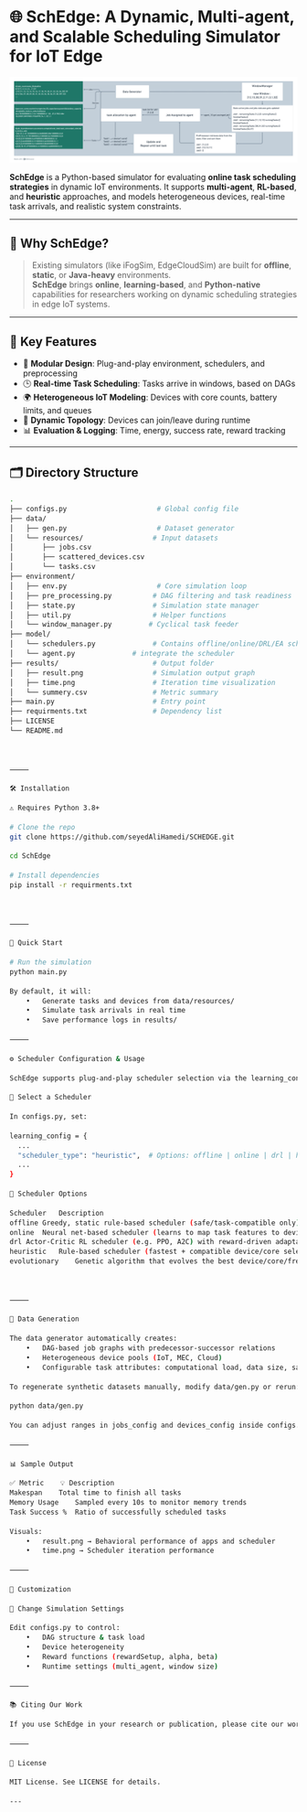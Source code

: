 # 🌐 SchEdge: A Dynamic, Multi-agent, and Scalable Scheduling Simulator for IoT Edge

![Simulator Architecture](./arch.png)

**SchEdge** is a Python-based simulator for evaluating **online task scheduling strategies** in dynamic IoT environments. It supports **multi-agent**, **RL-based**, and **heuristic** approaches, and models heterogeneous devices, real-time task arrivals, and realistic system constraints.

---

## 🧠 Why SchEdge?

> Existing simulators (like iFogSim, EdgeCloudSim) are built for **offline**, **static**, or **Java-heavy** environments.  
> **SchEdge** brings **online**, **learning-based**, and **Python-native** capabilities for researchers working on dynamic scheduling strategies in edge IoT systems.

---

## 🚀 Key Features

- 🧩 **Modular Design**: Plug-and-play environment, schedulers, and preprocessing
- 🕒 **Real-time Task Scheduling**: Tasks arrive in windows, based on DAGs
- 🌍 **Heterogeneous IoT Modeling**: Devices with core counts, battery limits, and queues
- 🔁 **Dynamic Topology**: Devices can join/leave during runtime
- 📊 **Evaluation & Logging**: Time, energy, success rate, reward tracking

---

## 🗂️ Directory Structure

```bash
.
├── configs.py                      # Global config file
├── data/
│   ├── gen.py                      # Dataset generator
│   └── resources/                 # Input datasets
│       ├── jobs.csv
│       ├── scattered_devices.csv
│       └── tasks.csv
├── environment/
│   ├── env.py                      # Core simulation loop
│   ├── pre_processing.py          # DAG filtering and task readiness
│   ├── state.py                   # Simulation state manager
│   ├── util.py                    # Helper functions
│   └── window_manager.py         # Cyclical task feeder
├── model/
│   └── schedulers.py              # Contains offline/online/DRL/EA schedulers
│   └── agent.py              # integrate the scheduler
├── results/                       # Output folder
│   ├── result.png                 # Simulation output graph
│   ├── time.png                   # Iteration time visualization
│   └── summery.csv                # Metric summary
├── main.py                        # Entry point
├── requirments.txt                # Dependency list
├── LICENSE
└── README.md



⸻

🛠️ Installation

⚠️ Requires Python 3.8+

# Clone the repo
git clone https://github.com/seyedAliHamedi/SCHEDGE.git

cd SchEdge

# Install dependencies
pip install -r requirments.txt



⸻

🧪 Quick Start

# Run the simulation
python main.py

By default, it will:
	•	Generate tasks and devices from data/resources/
	•	Simulate task arrivals in real time
	•	Save performance logs in results/

⸻

⚙️ Scheduler Configuration & Usage

SchEdge supports plug-and-play scheduler selection via the learning_config in configs.py.

🔧 Select a Scheduler

In configs.py, set:

learning_config = {
  ...
  "scheduler_type": "heuristic",  # Options: offline | online | drl | heuristic | evolutionary
  ...
}

🧠 Scheduler Options

Scheduler	Description
offline	Greedy, static rule-based scheduler (safe/task-compatible only)
online	Neural net-based scheduler (learns to map task features to device/core)
drl	Actor-Critic RL scheduler (e.g. PPO, A2C) with reward-driven adaptation
heuristic	Rule-based scheduler (fastest + compatible device/core selection)
evolutionary	Genetic algorithm that evolves the best device/core/frequency tuple



⸻

🧬 Data Generation

The data generator automatically creates:
	•	DAG-based job graphs with predecessor-successor relations
	•	Heterogeneous device pools (IoT, MEC, Cloud)
	•	Configurable task attributes: computational load, data size, safety

To regenerate synthetic datasets manually, modify data/gen.py or rerun:

python data/gen.py

You can adjust ranges in jobs_config and devices_config inside configs.py.

⸻

📊 Sample Output

✅ Metric	💡 Description
Makespan	Total time to finish all tasks
Memory Usage	Sampled every 10s to monitor memory trends
Task Success %	Ratio of successfully scheduled tasks

Visuals:
	•	result.png → Behavioral performance of apps and scheduler
	•	time.png → Scheduler iteration performance

⸻

🧠 Customization

🧾 Change Simulation Settings

Edit configs.py to control:
	•	DAG structure & task load
	•	Device heterogeneity
	•	Reward functions (rewardSetup, alpha, beta)
	•	Runtime settings (multi_agent, window size)

⸻

📚 Citing Our Work

If you use SchEdge in your research or publication, please cite our work (preprint link coming soon).

⸻

📜 License

MIT License. See LICENSE for details.

---

```
